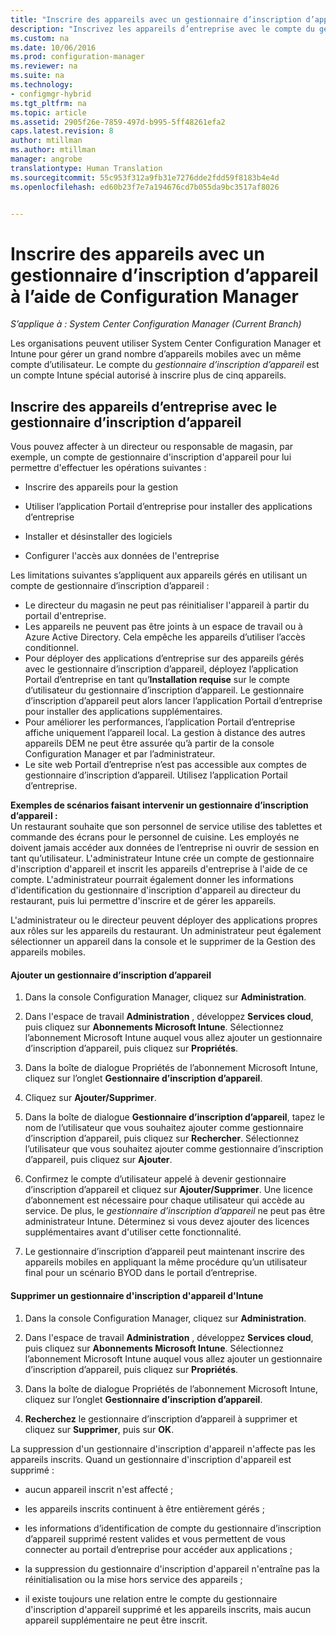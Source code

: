 ```yaml
---
title: "Inscrire des appareils avec un gestionnaire d’inscription d’appareil à l’aide de Configuration Manager | Microsoft Docs"
description: "Inscrivez les appareils d’entreprise avec le compte du gestionnaire d’inscription d’appareil à l’aide de System Center Configuration Manager."
ms.custom: na
ms.date: 10/06/2016
ms.prod: configuration-manager
ms.reviewer: na
ms.suite: na
ms.technology:
- configmgr-hybrid
ms.tgt_pltfrm: na
ms.topic: article
ms.assetid: 2905f26e-7859-497d-b995-5ff48261efa2
caps.latest.revision: 8
author: mtillman
ms.author: mtillman
manager: angrobe
translationtype: Human Translation
ms.sourcegitcommit: 55c953f312a9fb31e7276dde2fdd59f8183b4e4d
ms.openlocfilehash: ed60b23f7e7a194676cd7b055da9bc3517af8026


---
```

# <a name="enroll-devices-with-device-enrollment-manager-with-configuration-manager"></a>Inscrire des appareils avec un gestionnaire d’inscription d’appareil à l’aide de Configuration Manager

*S’applique à : System Center Configuration Manager (Current Branch)*

Les organisations peuvent utiliser System Center Configuration Manager et Intune pour gérer un grand nombre d’appareils mobiles avec un même compte d’utilisateur. Le compte du *gestionnaire d’inscription d’appareil* est un compte Intune spécial autorisé à inscrire plus de cinq appareils.  

## <a name="enroll-corporate-owned-devices-with-the-device-enrollment-manager"></a>Inscrire des appareils d’entreprise avec le gestionnaire d’inscription d’appareil  
 Vous pouvez affecter à un directeur ou responsable de magasin, par exemple, un compte de gestionnaire d'inscription d'appareil pour lui permettre d'effectuer les opérations suivantes :  

-   Inscrire des appareils pour la gestion  

-   Utiliser l’application Portail d’entreprise pour installer des applications d’entreprise  

-   Installer et désinstaller des logiciels  

-   Configurer l'accès aux données de l'entreprise  


Les limitations suivantes s’appliquent aux appareils gérés en utilisant un compte de gestionnaire d’inscription d’appareil :

- Le directeur du magasin ne peut pas réinitialiser l'appareil à partir du portail d'entreprise.  
-  Les appareils ne peuvent pas être joints à un espace de travail ou à Azure Active Directory. Cela empêche les appareils d’utiliser l’accès conditionnel.
-  Pour déployer des applications d’entreprise sur des appareils gérés avec le gestionnaire d’inscription d’appareil, déployez l’application Portail d’entreprise en tant qu’**Installation requise** sur le compte d’utilisateur du gestionnaire d’inscription d’appareil. Le gestionnaire d’inscription d’appareil peut alors lancer l’application Portail d’entreprise pour installer des applications supplémentaires.
- Pour améliorer les performances, l’application Portail d’entreprise affiche uniquement l’appareil local. La gestion à distance des autres appareils DEM ne peut être assurée qu’à partir de la console Configuration Manager et par l’administrateur.
- Le site web Portail d’entreprise n’est pas accessible aux comptes de gestionnaire d’inscription d’appareil. Utilisez l’application Portail d’entreprise.

 **Exemples de scénarios faisant intervenir un gestionnaire d’inscription d’appareil :**   
Un restaurant souhaite que son personnel de service utilise des tablettes et commande des écrans pour le personnel de cuisine. Les employés ne doivent jamais accéder aux données de l’entreprise ni ouvrir de session en tant qu’utilisateur. L'administrateur Intune crée un compte de gestionnaire d'inscription d'appareil et inscrit les appareils d'entreprise à l'aide de ce compte. L'administrateur pourrait également donner les informations d'identification du gestionnaire d'inscription d'appareil au directeur du restaurant, puis lui permettre d'inscrire et de gérer les appareils.  

 L'administrateur ou le directeur peuvent déployer des applications propres aux rôles sur les appareils du restaurant. Un administrateur peut également sélectionner un appareil dans la console et le supprimer de la Gestion des appareils mobiles.  

#### <a name="add-a-device-enrollment-manager"></a>Ajouter un gestionnaire d’inscription d’appareil  

1.  Dans la console Configuration Manager, cliquez sur **Administration**.  

2.  Dans l'espace de travail **Administration** , développez **Services cloud**, puis cliquez sur **Abonnements Microsoft Intune**. Sélectionnez l’abonnement Microsoft Intune auquel vous allez ajouter un gestionnaire d’inscription d’appareil, puis cliquez sur **Propriétés**.  

3.  Dans la boîte de dialogue Propriétés de l’abonnement Microsoft Intune, cliquez sur l’onglet **Gestionnaire d’inscription d’appareil**.  

4.  Cliquez sur **Ajouter/Supprimer**.  

5.  Dans la boîte de dialogue **Gestionnaire d’inscription d’appareil**, tapez le nom de l’utilisateur que vous souhaitez ajouter comme gestionnaire d’inscription d’appareil, puis cliquez sur **Rechercher**. Sélectionnez l’utilisateur que vous souhaitez ajouter comme gestionnaire d’inscription d’appareil, puis cliquez sur **Ajouter**.  

6.  Confirmez le compte d’utilisateur appelé à devenir gestionnaire d’inscription d’appareil et cliquez sur **Ajouter/Supprimer**.  Une licence d’abonnement est nécessaire pour chaque utilisateur qui accède au service. De plus, le *gestionnaire d’inscription d’appareil* ne peut pas être administrateur Intune. Déterminez si vous devez ajouter des licences supplémentaires avant d'utiliser cette fonctionnalité.  

7.  Le gestionnaire d’inscription d’appareil peut maintenant inscrire des appareils mobiles en appliquant la même procédure qu’un utilisateur final pour un scénario BYOD dans le portail d’entreprise.  

#### <a name="delete-a-device-enrollment-manager-from-intune"></a>Supprimer un gestionnaire d'inscription d'appareil d'Intune  

1.  Dans la console Configuration Manager, cliquez sur **Administration**.  

2.  Dans l'espace de travail **Administration** , développez **Services cloud**, puis cliquez sur **Abonnements Microsoft Intune**. Sélectionnez l’abonnement Microsoft Intune auquel vous allez ajouter un gestionnaire d’inscription d’appareil, puis cliquez sur **Propriétés**.  

3.  Dans la boîte de dialogue Propriétés de l’abonnement Microsoft Intune, cliquez sur l’onglet **Gestionnaire d’inscription d’appareil**.  

4.  **Recherchez** le gestionnaire d’inscription d’appareil à supprimer et cliquez sur **Supprimer**, puis sur **OK**.  

 La suppression d'un gestionnaire d'inscription d'appareil n'affecte pas les appareils inscrits. Quand un gestionnaire d'inscription d'appareil est supprimé :  

-   aucun appareil inscrit n'est affecté ;  

-   les appareils inscrits continuent à être entièrement gérés ;  

-   les informations d’identification de compte du gestionnaire d’inscription d’appareil supprimé restent valides et vous permettent de vous connecter au portail d’entreprise pour accéder aux applications ;  

-   la suppression du gestionnaire d'inscription d'appareil n'entraîne pas la réinitialisation ou la mise hors service des appareils ;  

-   il existe toujours une relation entre le compte du gestionnaire d'inscription d'appareil supprimé et les appareils inscrits, mais aucun appareil supplémentaire ne peut être inscrit.



<!--HONumber=Dec16_HO3-->


